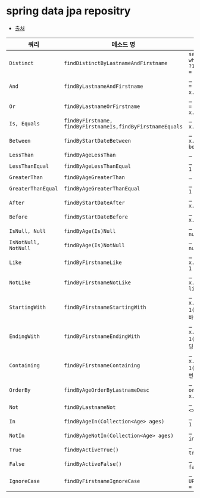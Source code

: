 # spring data jpa repositry

- [출처](https://docs.spring.io/spring-data/jpa/docs/2.5.0/reference/html/#reference)

| 쿼리 | 메소드 명 | JPQL |
| --- | --- | --- |
| `Distinct` | `findDistinctByLastnameAndFirstname` | `select distinct …​ where x.lastname = ?1 and x.firstname = ?2` |
| `And` | `findByLastnameAndFirstname` | `… where x.lastname = ?1 and x.firstname = ?2` |
| `Or` | `findByLastnameOrFirstname` | `… where x.lastname = ?1 or x.firstname = ?2` |
| `Is, Equals` | `findByFirstname, findByFirstnameIs,findByFirstnameEquals` | `… where x.firstname = ?1` |
| `Between` | `findByStartDateBetween` | `… where x.startDate between ?1 and ?2` |
| `LessThan` | `findByAgeLessThan` | `… where x.age < ?1` |
|`LessThanEqual` | `findByAgeLessThanEqual` | `… where x.age <= ?1` |
| `GreaterThan` | `findByAgeGreaterThan` | `… where x.age > ?1` |
| `GreaterThanEqual` | `findByAgeGreaterThanEqual` | `… where x.age >= ?1` |
| `After` | `findByStartDateAfter` | `… where x.startDate > ?1` |
| `Before` | `findByStartDateBefore` | `… where x.startDate < ?1` |
| `IsNull, Null` | `findByAge(Is)Null` | `… where x.age is null` |
| `IsNotNull, NotNull` | `findByAge(Is)NotNull` | `… where x.age not null` |
| `Like` | `findByFirstnameLike` | `… where x.firstname like ?1` |
| `NotLike` | `findByFirstnameNotLike` | `… where x.firstname not like ?1` |
| `StartingWith` | `findByFirstnameStartingWith` | `… where x.firstname like ?1(추가 된 매개 변수 바인딩 %)` |
| `EndingWith` | `findByFirstnameEndingWith` | `… where x.firstname like ?1(prepended로 바인딩 된 매개 변수 %)` |
| `Containing` | `findByFirstnameContaining` | `… where x.firstname like ?1(으로 래핑 된 매개 변수 경계 %)` |
| `OrderBy` | `findByAgeOrderByLastnameDesc` | `… where x.age = ?1 order by x.lastname desc` |
| `Not` | `findByLastnameNot` | `… where x.lastname <> ?1` |
| `In` | `findByAgeIn(Collection<Age> ages)` | `… where x.age in ?1` |
| `NotIn` | `findByAgeNotIn(Collection<Age> ages)` | `… where x.age not in ?1` |
|`True` | `findByActiveTrue()` | `… where x.active = true` |
| `False` | `findByActiveFalse()` | `… where x.active = false` |
| `IgnoreCase` | `findByFirstnameIgnoreCase` | `… where UPPER(x.firstname) = UPPER(?1)` |
